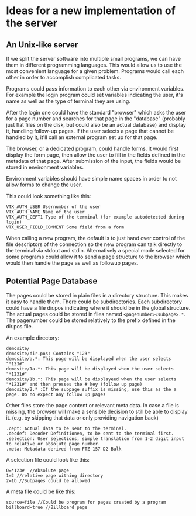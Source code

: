 Ideas for a new implementation of the server
============================================

An Unix-like server
-------------------

If we split the server software into multiple small programs, we can have them in different programming languages. This would allow us to use the most
convenient language for a given problem. Programs would call each other in order to accomplish complicated tasks.

Programs could pass information to each other via environment variables. For example the login program could set variables indicating the 
user, it's name as well as the type of terminal they are using.

After the login one could have the standard "browser" which asks the user for a page number and searches for that page in the "database" 
(probably just flat files on the disk, but could also be an actual database) and display it, handling follow-up pages. If the user selects a page that
cannot be handled by it, it'll call an external program set up for that page.

The browser, or a dedicated program, could handle forms. It would first display the form page, then allow the user to fill in the fields defined
in the metadata of that page. After submission of the input, the fields would be stored in environment variables.

Environment variables should have simple name spaces in order to not allow forms to change the user.

This could look something like this:
```
VTX_AUTH_USER Usernumber of the user
VTX_AUTH_NAME Name of the user
VTX_AUTH_CEPT1 Type of the terminal (for example autodetected during login)
VTX_USER_FIELD_COMMENT Some field from a form
```

When calling a new program, the default is to just hand over control of the file descriptors of the connection so the new program can talk directly
to the terminal via stdout and stdin. Alternatively a special mode selected for some programs could allow it to send a page structure to the browser
which would then handle the page as well as followup pages.


Potential Page Database
-----------------------
The pages could be stored in plain files in a directory structure. This makes it easy to handle them.
There could be subdirectories. Each subdirectory could have a file dir.pos indicating where it should be in the global structure.
The actual pages could be stored in files named `<pagenumber><subpage>.*`.
The pagenumber could be stored relatively to the prefix defined in the dir.pos file.

An example directory:
``` 
demosite/
demosite/dir.pos: Contains "123"
demosite/a.*: This page will be displayed when the user selects "*123#"
demosite/1a.*: This page will be displayed when the user selects "*1231#"
demosite/1b.*: This page will be displayeed when the user selects "*1231#" and then presses the # key (follow up page)
demosite/2.* :If the subpage suffix is missing, use this as the a page. Do no expect any follow up pages
```

Other files store the page content or relevant meta data. In case a file is missing, the browser will make a sensible decision to still be able to display it. (e.g. by skipping that data or only providing navigation back)
```
.cept: Actual data to be sent to the terminal.
.decdef: Decoder Definitionen, to be sent to the terminal first.
.selection: User selections, simple translation from 1-2 digit input to relative or absolute page number.
.meta: Metadata derived from FTZ 157 D2 Bulk
```
A selection file could look like this:
```
0=*123#  //Absolute page
1=2 //relative page withing directory
2=1b //Subpages could be allowed
```
A meta file could be like this:
```
source=file //Could be program for pages created by a program
billboard=true //Billboard page
```
